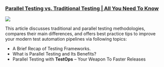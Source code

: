 ### [Parallel Testing vs. Traditional Testing | All You Need To Know](https://www.katalon.com/resources-center/blog/parallel-vs-traditional-testing-devops/)

  <img src="https://d1h3p5fzmizjvp.cloudfront.net/wp-content/uploads/2021/06/Parallel-vs.-Traditional-Testing1.png">

This article discusses traditional and parallel testing methodologies, compares their main differences, and offers best practice tips to improve your modern test automation pipelines via following topics:

* A Brief Recap of Testing Frameworks.
* What is Parallel Testing and Its Benefits?
* Parallel Testing with **TestOps** – Your Weapon To Faster Releases
